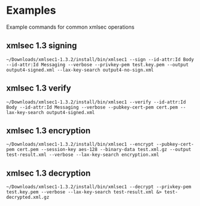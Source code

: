 # Examples

Example commands for common xmlsec operations

## xmlsec 1.3 signing

```
~/Downloads/xmlsec1-1.3.2/install/bin/xmlsec1 --sign --id-attr:Id Body --id-attr:Id Messaging --verbose --privkey-pem test.key.pem --output output4-signed.xml --lax-key-search output4-no-sign.xml
```

## xmlsec 1.3 verify

```
~/Downloads/xmlsec1-1.3.2/install/bin/xmlsec1 --verify --id-attr:Id Body --id-attr:Id Messaging --verbose --pubkey-cert-pem cert.pem --lax-key-search output4-signed.xml
```

## xmlsec 1.3 encryption

```
~/Downloads/xmlsec1-1.3.2/install/bin/xmlsec1 --encrypt --pubkey-cert-pem cert.pem --session-key aes-128 --binary-data test.xml.gz --output test-result.xml --verbose --lax-key-search encryption.xml
```

## xmlsec 1.3 decryption

```
~/Downloads/xmlsec1-1.3.2/install/bin/xmlsec1 --decrypt --privkey-pem test.key.pem --verbose --lax-key-search test-result.xml &> test-decrypted.xml.gz
```
